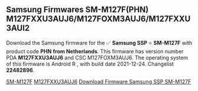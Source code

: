 <h2>Samsung Firmwares SM-M127F(PHN) M127FXXU3AUJ6/M127FOXM3AUJ6/M127FXXU3AUI2</h2>
Download the Samsung firmware for the ✅ <strong>Samsung SSP </strong> ⭐ <strong>SM-M127F</strong> with product code <strong>PHN</strong> <strong> from Netherlands</strong>. This firmware has version number PDA <strong>M127FXXU3AUJ6</strong> and CSC M127FOXM3AUJ6. The operating system of this firmware is Android R , with build date 2021-12-24. Changelist <strong>22482896</strong>.

[SM-M127F](https://samfirm.shop/samsung/model/SM-M127F)
[M127FXXU3AUJ6](https://samfirm.shop/samsung/pda/M127FXXU3AUJ6)
[Download Firmware Samsung SSP SM-M127F](https://samfirm.shop/samsung/firmware/485388)
